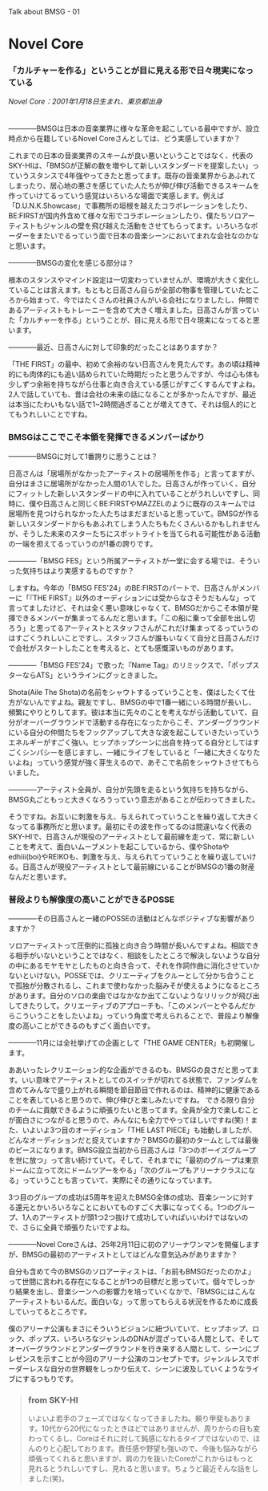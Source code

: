 Talk about BMSG - 01
# Novel Core
### 「カルチャーを作る」ということが目に見える形で日々現実になっている

*Novel Core：2001年1月18日生まれ、東京都出身*
<br/><br/><br/>
————BMSGは日本の音楽業界に様々な革命を起こしている最中ですが、設立時点から在籍しているNovel Coreさんとしては、どう実感していますか？

これまでの日本の音楽業界のスキームが良い悪いということではなく、代表のSKY-HIは、「BMSGが正解の数を増やして新しいスタンダードを提案したい」っていうスタンスで4年強やってきたと思ってます。既存の音楽業界からあふれてしまったり、居心地の悪さを感じていた人たちが伸び伸び活動できるスキームを作っていけてるっていう感覚はいろいろな場面で実感します。例えば「D.U.N.K.Showcase」で事務所の垣根を越えたコラボレーションをしたり、BE:FIRSTが国内外含めて様々な形でコラボレーションしたり、僕たちソロアーティストもジャンルの壁を飛び越えた活動をさせてもらってます。いろいろなボーダーをまたいでるっていう面で日本の音楽シーンにおいてまれな会社なのかなと思います。

————BMSGの変化を感じる部分は？

根本のスタンスやマインド設定は一切変わっていませんが、環境が大きく変化していることは言えます。もともと日高さん自らが全部の物事を管理していたところから始まって、今ではたくさんの社員さんがいる会社になりましたし、仲間であるアーティストもトレーニーを含めて大きく増えました。日高さんが言っていた「カルチャーを作る」ということが、目に見える形で日々現実になってると思います。

————最近、日高さんに対して印象的だったことはありますか？

「THE FIRST」の最中、初めて余裕のない日高さんを見たんです。あの頃は精神的にも肉体的にも追い詰められていた時期だったと思うんですが、今は心も体も少しずつ余裕を持ちながら仕事と向き合えている感じがすごくするんですよね。2人で話していても、昔は会社の未来の話になることが多かったんですが、最近は本当にたわいもない話で1~2時間過ぎることが増えてきて、それは個人的にとてもうれしいことですね。

### BMSGはここでこそ本領を発揮できるメンバーばかり

————BMSGに対して1番誇りに思うことは？

日高さんは「居場所がなかったアーティストの居場所を作る」と言ってますが、自分はまさに居場所がなかった人間の1人でした。日高さんが作っていく、自分にフィットした新しいスタンダードの中に入れていることがうれしいですし、同時に、僕や日高さんと同じくBE:FIRSTやMAZZELのように既存のスキームでは居場所を見つけられなかった人たちはまだまだいると思っていて。BMSGが作る新しいスタンダードからもあふれてしまう人たちもたくさんいるかもしれませんが、そうした未来のスターたちにスポットライトを当てられる可能性がある活動の一端を担えてるっていうのが1番の誇りです。

————「BMSG FES」という所属アーティストが一堂に会する場では、そういった気持ちはより実感するものですか？

しますね。今年の「BMSG FES'24」のBE:FIRSTのパートで、日高さんがメンバーに「『THE FIRST』以外のオーディションには受からなさそうだもんな」って言ってましたけど、それは全く悪い意味じゃなくて、BMSGだからこそ本領が発揮できるメンバーが集まってるんだと思います。「この船に乗って全部を出し切ろう」と思ってるアーティストとスタッフさんがこれだけ集まってるっていうのはすごくうれしいことですし、スタッフさんが誰もいなくて自分と日高さんだけで会社がスタートしたことを考えると、とても感慨深いものがあります。

————「BMSG FES'24」で歌った『Name Tag』のリミックスで、「ポップスターならATS」というラインにグッときました。

Shota(Aile The Shota)の名前をシャウトするっていうことを、僕はしたくて仕方がないんですよね。親友ですし、BMSGの中で1番一緒にいる時間が長いし、頻繁にやりとりしてます。彼は本当に先々のことを考えながら活動していて、自分がオーバーグラウンドで活動する存在になったからこそ、アンダーグラウンドにいる自分の仲間たちをフックアップして大きな波を起こしていきたいっていうエネルギーがすごく強い。ヒップホップシーンに出自を持ってる自分としてはすごくシンパシーを感じますし、一緒にライブをしていると「一緒に大きくなりたいよね」っていう感覚が強く芽生えるので、あそこで名前をシャウトさせてもらいました。

————アーティスト全員が、自分が先頭を走るという気持ちを持ちながら、BMSG丸ごともっと大きくなろうっていう意志があることが伝わってきました。

そうですね。お互いに刺激を与え、与えられてっていうことを繰り返して大きくなってる事務所だと思います。最初にその波を作ってるのは間違いなく代表のSKY-HIで、日高さんが現役のアーティストとして最前線を走って、常に新しいことを考えて、面白いムーブメントを起こしているから、僕やShotaやedhiii(boi)やREIKOも、刺激を与え、与えられてっていうことを繰り返していける。日高さんが現役アーティストとして最前線にいることがBMSGの1番の財産なんだと思います。

### 普段よりも解像度の高いことができるPOSSE

————その日高さんと一緒のPOSSEの活動はどんなポジティブな影響がありますか？

ソロアーティストって圧倒的に孤独と向き合う時間が長いんですよね。相談できる相手がいないということではなく、相談をしたところで解決しないような自分の中にあるモヤモヤとしたものと向き合って、それを作詞作曲に消化させていかないといけない。POSSEでは、クリエーティブをクルーとして分かち合うことで孤独が分散されるし、これまで使わなかった脳みそが使えるようになるところがあります。自分のソロの楽曲ではなかなか出てこないようなリリックが飛び出してきたりして。クリエーティブのアプローチも、「このメンバーとやるんだからこういうことをしたいよね」っていう角度で考えられることで、普段より解像度の高いことができるのもすごく面白いです。

————11月には全社挙げての企画として「THE GAME CENTER」も初開催します。

ああいったレクリエーション的な企画ができるのも、BMSGの良さだと思ってます。いい意味でアーティストとしてのスイッチが切れてる状態で、ファンダムを含めてみんなで盛り上がれる瞬間を節目節目で作れるのは、精神的に健康であることを表していると思うので、伸び伸びと楽しみたいですね。
できる限り自分のチームに貢献できるように頑張りたいと思ってます。全員が全力で楽しむことが面白さにつながると思うので、みんなにも全力でやってほしいですね(笑)！また、いよいよ3つ目のオーディション「THE LAST PIECE」も始動しましたが、どんなオーディションだと捉えていますか？BMSGの最初のタームとしては最後のピースになります。BMSG設立当初から日高さんは「3つのボーイズグループを世に放つ」って言い続けていて。そして、それまでに「最初のグループは東京ドームに立って次にドームツアーをやる」「次のグループもアリーナクラスになる」っていうことも言っていて、実際にその通りになっています。

3つ目のグループの成功は5周年を迎えたBMSG全体の成功、音楽シーンに対する還元とかいろいろなことにおいてものすごく大事になってくる。1つのグループ、1人のアーティストが頭1つ2つ抜けて成功していればいいわけではないので、さらに全員で頑張りたいですよね。

————Novel Coreさんは、25年2月11日に初のアリーナワンマンを開催しますが、BMSGの最初のアーティストとしてはどんな意気込みがありますか？

自分も含めて今のBMSGのソロアーティストは、「お前もBMSGだったのかよ」って世間に言われる存在になることが1つの目標だと思っていて。個々でしっかり結果を出し、音楽シーンへの影響力を培っていくなかで、「BMSGにはこんなアーティストもいるんだ。面白いな」って思ってもらえる状況を作るために成長していってるところです。

僕のアリーナ公演もまさにそういうビジョンに紐づいていて、ヒップホップ、ロック、ポップス、いろいろなジャンルのDNAが混ざっている人間として、そしてオーバーグラウンドとアンダーグラウンドを行き来する人間として、シーンにプレゼンスを示すことが今回のアリーナ公演のコンセプトです。ジャンルレスでボーダーレスな自分の世界観をしっかり伝えて、シーンに波及していくようなライブにするつもりです。


> ### from SKY-HI
> 
> いよいよ若手のフェーズではなくなってきましたね。頼り甲斐もあります。10代から20代になったときほどではありませんが、周りからの目も変わってくるし、Coreはそれに対して鈍感になれるタイプではないので、ほんのりと心配しております。責任感や野望も強いので、今後も悩みながら頑張ってくれると思いますが、肩の力を抜いたCoreがこれからはもっと見れるとうれしいですし、見れると思います。ちょうど最近そんな話をしました(笑)。
